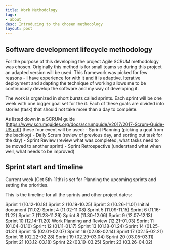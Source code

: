 ```yaml
---
title: Work Methodology
tags:
- about
desc: Introducing to the chosen methodology
layout: post
---
```


## Software development lifecycle methodology
For the purpose of this developing the project Agile SCRUM methodology was chosen. Originally this method is for small 
teams so during this project an adapted version will be used. 
This framework was picked for few reasons - I have experience for with it and it is adaptive. Iterative deployment and 
adapting the technique of working allows me to be continuously develop the software and my way of developing it.
<!-- more -->
The work is organized in short bursts called sprints. Each sprint will be one week with one bigger goal set for the it.
Each of these goals are divided into stories (task) that should not take more than a day to complete.

As listed down in a SCRUM guide (https://www.scrumguides.org/docs/scrumguide/v2017/2017-Scrum-Guide-US.pdf) these 
four event will be used:
    - Sprint Planning (picking a goal from the backlog)
    - Daily Scrum (review of previous day, and sorting out task for the day)
    - Sprint Review (review what was completed, what tasks need to be moved to another sprint)
    - Sprint Retrospective (understand what when well, what needs to be improved)
    
## Sprint start and timeline

Current week (Oct 5th-11th) is set for Planning the upcoming sprints and setting the priorities.

This is the timeline for all the sprints and other project dates: 

Sprint 1 (10.12-10.18)
Sprint 2 (10.19-10.25)
Sprint 3 (10.26-11.01)
Initial document (11.02)
Sprint 4 (11.02-11.08)
Sprint 5 (11.09-11.15)
Sprint 6 (11.16-11.22)
Sprint 7 (11.23-11.29)
Sprint 8 (11.30-12.06)
Sprint 9 (12.07-12.13)
Sprint 10 (12.14-11.20)
Work Planning and Review (12.21-01.03)
Sprint 11 (01.04-01.10)
Sprint 12 (01.11-01.17)
Sprint 13 (01.18-01.24)
Sprint 14 (01.25-01.31)
Sprint 15 (02.01-02.07)
Sprint 16 (02.08-02.14)
Sprint 17 (02.15-02.21)
Sprint 18 (02.22-02.28)
Sprint 19 (02.29-03.04)
Sprint 20 (03.05-03.11)
Sprint 21 (03.12-03.18)
Sprint 22 (03.19-03.25)
Sprint 23 (03.26-04.02)

    
    





